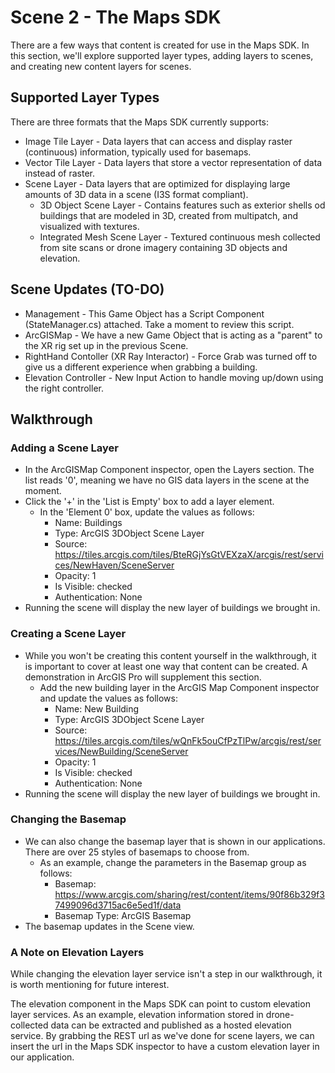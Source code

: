 # Scene 2 - The Maps SDK

There are a few ways that content is created for use in the Maps SDK. In this section, we'll explore supported layer types, adding layers to scenes, and creating new content layers for scenes.

## Supported Layer Types
There are three formats that the Maps SDK currently supports:
* Image Tile Layer - Data layers that can access and display raster (continuous) information, typically used for basemaps.
* Vector Tile Layer - Data layers that store a vector representation of data instead of raster.
* Scene Layer - Data layers that are optimized for displaying large amounts of 3D data in a scene (I3S format compliant).
    * 3D Object Scene Layer - Contains features such as exterior shells od buildings that are modeled in 3D, created from multipatch, and visualized with textures.
    * Integrated Mesh Scene Layer - Textured continuous mesh collected from site scans or drone imagery containing 3D objects and elevation.

## Scene Updates (TO-DO)

* Management - This Game Object has a Script Component (StateManager.cs) attached. Take a moment to review this script. 
* ArcGISMap - We have a new Game Object that is acting as a "parent" to the XR rig set up in the previous Scene.
* RightHand Contoller (XR Ray Interactor) - Force Grab was turned off to give us a different experience when grabbing a building.
* Elevation Controller - New Input Action to handle moving up/down using the right controller.

## Walkthrough
### Adding a Scene Layer
* In the ArcGISMap Component inspector, open the Layers section. The list reads '0', meaning we have no GIS data layers in the scene at the moment.
* Click the '+' in the 'List is Empty' box to add a layer element.
   * In the 'Element 0' box, update the values as follows:
      * Name: Buildings
      * Type: ArcGIS 3DObject Scene Layer
      * Source: https://tiles.arcgis.com/tiles/BteRGjYsGtVEXzaX/arcgis/rest/services/NewHaven/SceneServer
      * Opacity: 1
      * Is Visible: checked
      * Authentication: None
* Running the scene will display the new layer of buildings we brought in.

### Creating a Scene Layer
* While you won't be creating this content yourself in the walkthrough, it is important to cover at least one way that content can be created. A demonstration in ArcGIS Pro will supplement this section.
   * Add the new building layer in the ArcGIS Map Component inspector and update the values as follows:
      * Name: New Building
      * Type: ArcGIS 3DObject Scene Layer
      * Source: https://tiles.arcgis.com/tiles/wQnFk5ouCfPzTlPw/arcgis/rest/services/NewBuilding/SceneServer
      * Opacity: 1
      * Is Visible: checked
      * Authentication: None
* Running the scene will display the new layer of buildings we brought in.

### Changing the Basemap
* We can also change the basemap layer that is shown in our applications. There are over 25 styles of basemaps to choose from.
   * As an example, change the parameters in the Basemap group as follows:
      * Basemap: https://www.arcgis.com/sharing/rest/content/items/90f86b329f37499096d3715ac6e5ed1f/data
      * Basemap Type: ArcGIS Basemap
* The basemap updates in the Scene view.

### A Note on Elevation Layers

While changing the elevation layer service isn't a step in our walkthrough, it is worth mentioning for future interest. 

The elevation component in the Maps SDK can point to custom elevation layer services. As an example, elevation information stored in drone-collected data can be extracted and published as a hosted elevation service. By grabbing the REST url as we've done for scene layers, we can insert the url in the Maps SDK inspector to have a custom elevation layer in our application.
